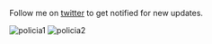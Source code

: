 Follow me on [twitter](https://twitter.com/_Vaporizer) to get notified for new updates.


![policia1](https://user-images.githubusercontent.com/14194924/161776136-5443ae1e-9f6b-486c-90c4-4facaa99efca.png)
![policia2](https://user-images.githubusercontent.com/14194924/161776166-f51abde8-7ff0-416f-85d5-f6366c51817b.png)
